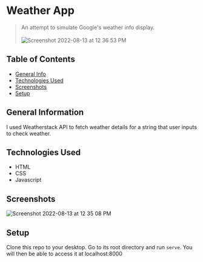 # Weather App

> An attempt to simulate Google's weather info display.<br><br>
> ![Screenshot 2022-08-13 at 12 36 53 PM](https://user-images.githubusercontent.com/20161096/184480010-7175dd53-76f0-4d26-8f04-b7b2698718f9.png)

> 

## Table of Contents
* [General Info](#general-information)
* [Technologies Used](#technologies-used)
* [Screenshots](#screenshots)
* [Setup](#setup)


## General Information
I used Weatherstack API to fetch weather details for a string that user inputs to check weather. 


## Technologies Used
- HTML
- CSS
- Javascript


## Screenshots
![Screenshot 2022-08-13 at 12 35 08 PM](https://user-images.githubusercontent.com/20161096/184479950-4047bc6d-1f38-4639-a8c4-830fa431b71e.png)



## Setup

Clone this repo to your desktop. Go to its root directory and run `serve`. You will then be able to access it at localhost:8000

